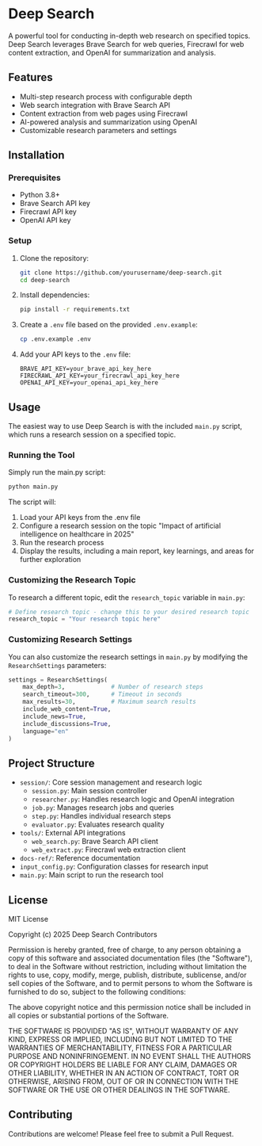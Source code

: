 # Deep Search

A powerful tool for conducting in-depth web research on specified topics. Deep Search leverages Brave Search for web queries, Firecrawl for web content extraction, and OpenAI for summarization and analysis.

## Features

- Multi-step research process with configurable depth
- Web search integration with Brave Search API
- Content extraction from web pages using Firecrawl
- AI-powered analysis and summarization using OpenAI
- Customizable research parameters and settings

## Installation

### Prerequisites

- Python 3.8+
- Brave Search API key
- Firecrawl API key
- OpenAI API key

### Setup

1. Clone the repository:
   ```bash
   git clone https://github.com/yourusername/deep-search.git
   cd deep-search
   ```

2. Install dependencies:
   ```bash
   pip install -r requirements.txt
   ```

3. Create a `.env` file based on the provided `.env.example`:
   ```bash
   cp .env.example .env
   ```

4. Add your API keys to the `.env` file:
   ```
   BRAVE_API_KEY=your_brave_api_key_here
   FIRECRAWL_API_KEY=your_firecrawl_api_key_here
   OPENAI_API_KEY=your_openai_api_key_here
   ```

## Usage

The easiest way to use Deep Search is with the included `main.py` script, which runs a research session on a specified topic.

### Running the Tool

Simply run the main.py script:

```bash
python main.py
```

The script will:
1. Load your API keys from the .env file
2. Configure a research session on the topic "Impact of artificial intelligence on healthcare in 2025"
3. Run the research process
4. Display the results, including a main report, key learnings, and areas for further exploration

### Customizing the Research Topic

To research a different topic, edit the `research_topic` variable in `main.py`:

```python
# Define research topic - change this to your desired research topic
research_topic = "Your research topic here"
```

### Customizing Research Settings

You can also customize the research settings in `main.py` by modifying the `ResearchSettings` parameters:

```python
settings = ResearchSettings(
    max_depth=3,             # Number of research steps
    search_timeout=300,      # Timeout in seconds
    max_results=30,          # Maximum search results
    include_web_content=True,
    include_news=True,
    include_discussions=True,
    language="en"
)
```

## Project Structure

- `session/`: Core session management and research logic
  - `session.py`: Main session controller
  - `researcher.py`: Handles research logic and OpenAI integration
  - `job.py`: Manages research jobs and queries
  - `step.py`: Handles individual research steps
  - `evaluator.py`: Evaluates research quality
- `tools/`: External API integrations
  - `web_search.py`: Brave Search API client
  - `web_extract.py`: Firecrawl web extraction client
- `docs-ref/`: Reference documentation
- `input_config.py`: Configuration classes for research input
- `main.py`: Main script to run the research tool

## License

MIT License

Copyright (c) 2025 Deep Search Contributors

Permission is hereby granted, free of charge, to any person obtaining a copy
of this software and associated documentation files (the "Software"), to deal
in the Software without restriction, including without limitation the rights
to use, copy, modify, merge, publish, distribute, sublicense, and/or sell
copies of the Software, and to permit persons to whom the Software is
furnished to do so, subject to the following conditions:

The above copyright notice and this permission notice shall be included in all
copies or substantial portions of the Software.

THE SOFTWARE IS PROVIDED "AS IS", WITHOUT WARRANTY OF ANY KIND, EXPRESS OR
IMPLIED, INCLUDING BUT NOT LIMITED TO THE WARRANTIES OF MERCHANTABILITY,
FITNESS FOR A PARTICULAR PURPOSE AND NONINFRINGEMENT. IN NO EVENT SHALL THE
AUTHORS OR COPYRIGHT HOLDERS BE LIABLE FOR ANY CLAIM, DAMAGES OR OTHER
LIABILITY, WHETHER IN AN ACTION OF CONTRACT, TORT OR OTHERWISE, ARISING FROM,
OUT OF OR IN CONNECTION WITH THE SOFTWARE OR THE USE OR OTHER DEALINGS IN THE
SOFTWARE.

## Contributing

Contributions are welcome! Please feel free to submit a Pull Request.
